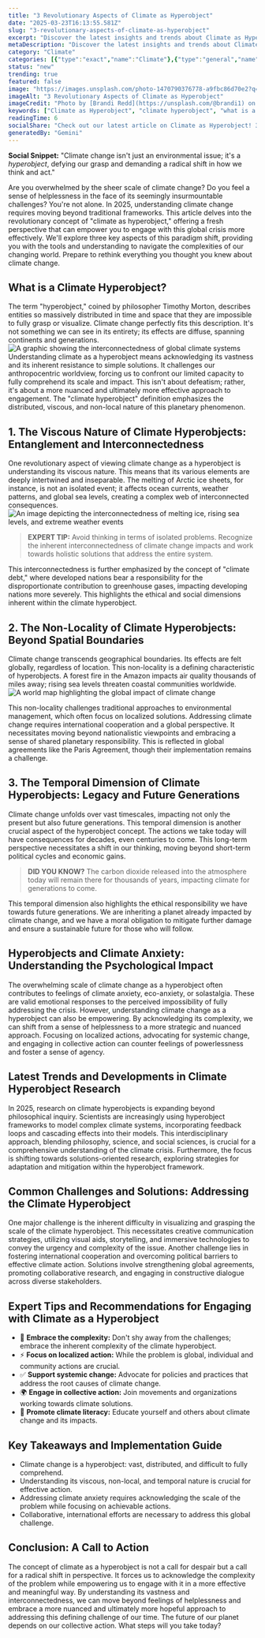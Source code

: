 ```yaml
---
title: "3 Revolutionary Aspects of Climate as Hyperobject"
date: "2025-03-23T16:13:55.581Z"
slug: "3-revolutionary-aspects-of-climate-as-hyperobject"
excerpt: "Discover the latest insights and trends about Climate as Hyperobject. This comprehensive guide covers everything you need to know about Climate as Hyperobject in 2025."
metaDescription: "Discover the latest insights and trends about Climate as Hyperobject. This comprehensive guide covers everything you need to know about Climate as Hyperobj..."
category: "Climate"
categories: [{"type":"exact","name":"Climate"},{"type":"general","name":"Philosophy"},{"type":"medium","name":"Environmental Ethics"},{"type":"specific","name":"Anthropocene"},{"type":"niche","name":"Ontological Scale"}]
status: "new"
trending: true
featured: false
image: "https://images.unsplash.com/photo-1470790376778-a9fbc86d70e2?q=85&w=1200&fit=max&fm=webp&auto=compress"
imageAlt: "3 Revolutionary Aspects of Climate as Hyperobject"
imageCredit: "Photo by [Brandi Redd](https://unsplash.com/@brandi1) on Unsplash"
keywords: ["Climate as Hyperobject", "climate hyperobject", "what is a climate hyperobject", "climate change hyperobject theory", "Timothy Morton hyperobjects", "hyperobjects and climate anxiety", "buying hyperobjects book", "climate hyperobject definition", "impact of climate hyperobjects", "understanding climate change as a hyperobject"]
readingTime: 6
socialShare: "Check out our latest article on Climate as Hyperobject! 3 Revolutionary Aspects of Climate as Hyperobject #Climate as Hyperobject #climate hyperobject #what is a climate hyperobject"
generatedBy: "Gemini"
---
```




**Social Snippet:**  "Climate change isn't just an environmental issue; it's a *hyperobject*, defying our grasp and demanding a radical shift in how we think and act."

Are you overwhelmed by the sheer scale of climate change?  Do you feel a sense of helplessness in the face of its seemingly insurmountable challenges? You're not alone.  In 2025, understanding climate change requires moving beyond traditional frameworks. This article delves into the revolutionary concept of "climate as hyperobject," offering a fresh perspective that can empower you to engage with this global crisis more effectively. We'll explore three key aspects of this paradigm shift, providing you with the tools and understanding to navigate the complexities of our changing world.  Prepare to rethink everything you thought you knew about climate change.

## What is a Climate Hyperobject?

The term "hyperobject," coined by philosopher Timothy Morton, describes entities so massively distributed in time and space that they are impossible to fully grasp or visualize.  Climate change perfectly fits this description.  It's not something we can see in its entirety; its effects are diffuse, spanning continents and generations. ![A graphic showing the interconnectedness of global climate systems](https://images.unsplash.com/photo-1451187580459-43490279c0fa?q=85&w=1200&fit=max&fm=webp&auto=compress)  Understanding climate as a hyperobject means acknowledging its vastness and its inherent resistance to simple solutions.  It challenges our anthropocentric worldview, forcing us to confront our limited capacity to fully comprehend its scale and impact.  This isn't about defeatism; rather, it's about a more nuanced and ultimately more effective approach to engagement.  The "climate hyperobject" definition emphasizes the distributed, viscous, and non-local nature of this planetary phenomenon.

## 1. The Viscous Nature of Climate Hyperobjects: Entanglement and Interconnectedness

One revolutionary aspect of viewing climate change as a hyperobject is understanding its viscous nature.  This means that its various elements are deeply intertwined and inseparable.  The melting of Arctic ice sheets, for instance, is not an isolated event; it affects ocean currents, weather patterns, and global sea levels, creating a complex web of interconnected consequences. ![An image depicting the interconnectedness of melting ice, rising sea levels, and extreme weather events](https://images.unsplash.com/photo-1484417894907-623942c8ee29?q=85&w=1200&fit=max&fm=webp&auto=compress)

> **EXPERT TIP:**  Avoid thinking in terms of isolated problems.  Recognize the inherent interconnectedness of climate change impacts and work towards holistic solutions that address the entire system.

This interconnectedness is further emphasized by the concept of "climate debt," where developed nations bear a responsibility for the disproportionate contribution to greenhouse gases, impacting developing nations more severely.  This highlights the ethical and social dimensions inherent within the climate hyperobject.

## 2. The Non-Locality of Climate Hyperobjects:  Beyond Spatial Boundaries

Climate change transcends geographical boundaries.  Its effects are felt globally, regardless of location.  This non-locality is a defining characteristic of hyperobjects.  A forest fire in the Amazon impacts air quality thousands of miles away; rising sea levels threaten coastal communities worldwide.  ![A world map highlighting the global impact of climate change](https://images.unsplash.com/photo-1517976487492-5750f3195933?q=85&w=1200&fit=max&fm=webp&auto=compress)

This non-locality challenges traditional approaches to environmental management, which often focus on localized solutions.  Addressing climate change requires international cooperation and a global perspective.  It necessitates moving beyond nationalistic viewpoints and embracing a sense of shared planetary responsibility.  This is reflected in global agreements like the Paris Agreement, though their implementation remains a challenge.

## 3. The Temporal Dimension of Climate Hyperobjects:  Legacy and Future Generations

Climate change unfolds over vast timescales, impacting not only the present but also future generations. This temporal dimension is another crucial aspect of the hyperobject concept. The actions we take today will have consequences for decades, even centuries to come. This long-term perspective necessitates a shift in our thinking, moving beyond short-term political cycles and economic gains. 

> **DID YOU KNOW?** The carbon dioxide released into the atmosphere today will remain there for thousands of years, impacting climate for generations to come.

This temporal dimension also highlights the ethical responsibility we have towards future generations.  We are inheriting a planet already impacted by climate change, and we have a moral obligation to mitigate further damage and ensure a sustainable future for those who will follow.

## Hyperobjects and Climate Anxiety: Understanding the Psychological Impact

The overwhelming scale of climate change as a hyperobject often contributes to feelings of climate anxiety, eco-anxiety, or solastalgia.  These are valid emotional responses to the perceived impossibility of fully addressing the crisis.  However, understanding climate change as a hyperobject can also be empowering. By acknowledging its complexity, we can shift from a sense of helplessness to a more strategic and nuanced approach.  Focusing on localized actions, advocating for systemic change, and engaging in collective action can counter feelings of powerlessness and foster a sense of agency.

## Latest Trends and Developments in Climate Hyperobject Research

In 2025, research on climate hyperobjects is expanding beyond philosophical inquiry. Scientists are increasingly using hyperobject frameworks to model complex climate systems, incorporating feedback loops and cascading effects into their models.  This interdisciplinary approach, blending philosophy, science, and social sciences, is crucial for a comprehensive understanding of the climate crisis.  Furthermore, the focus is shifting towards solutions-oriented research, exploring strategies for adaptation and mitigation within the hyperobject framework.

## Common Challenges and Solutions: Addressing the Climate Hyperobject

One major challenge is the inherent difficulty in visualizing and grasping the scale of the climate hyperobject.  This necessitates creative communication strategies, utilizing visual aids, storytelling, and immersive technologies to convey the urgency and complexity of the issue.  Another challenge lies in fostering international cooperation and overcoming political barriers to effective climate action.  Solutions involve strengthening global agreements, promoting collaborative research, and engaging in constructive dialogue across diverse stakeholders.

##  Expert Tips and Recommendations for Engaging with Climate as a Hyperobject

* 🔑 **Embrace the complexity:** Don't shy away from the challenges; embrace the inherent complexity of the climate hyperobject.
* ⚡ **Focus on localized action:**  While the problem is global, individual and community actions are crucial.
* ✅ **Support systemic change:** Advocate for policies and practices that address the root causes of climate change.
* 🌍 **Engage in collective action:** Join movements and organizations working towards climate solutions.
* 🌱 **Promote climate literacy:** Educate yourself and others about climate change and its impacts.

## Key Takeaways and Implementation Guide

* Climate change is a hyperobject: vast, distributed, and difficult to fully comprehend.
* Understanding its viscous, non-local, and temporal nature is crucial for effective action.
* Addressing climate anxiety requires acknowledging the scale of the problem while focusing on achievable actions.
* Collaborative, international efforts are necessary to address this global challenge.

## Conclusion:  A Call to Action

The concept of climate as a hyperobject is not a call for despair but a call for a radical shift in perspective.  It forces us to acknowledge the complexity of the problem while empowering us to engage with it in a more effective and meaningful way. By understanding its vastness and interconnectedness, we can move beyond feelings of helplessness and embrace a more nuanced and ultimately more hopeful approach to addressing this defining challenge of our time.  The future of our planet depends on our collective action.  What steps will you take today?


